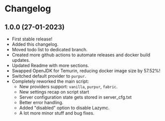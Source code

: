 # Changelog

## 1.0.0 (27-01-2023)

- First stable release!
- Added this changelog.
- Moved todo list to dedicated branch.
- Created more github actions to automate releases and docker build updates.
- Updated Readme with more sections.
- Swapped OpenJDK for Temurin, reducing docker image size by 57.52%!
- Switched default provider to `purpur`.
- Completely reworked the main script:
    - New providers support: `vanilla`, `purpur`, `fabric`.
    - New settings recap on script start
    - Server configuration state gets stored in server_cfg.txt
    - Better error handling.
    - Added "disabled" option to disable Lazymc.
    - A lot more minor stuff and bug fixes.
